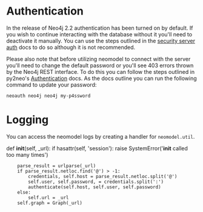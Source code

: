 # Authentication
In the release of Neo4j 2.2 authentication has been turned on by default. If you wish to continue interacting
with the database without it you'll need to deactivate it manually. You can use the steps outlined in the
[security server auth](http://neo4j.com/docs/stable/security-server.html#security-server-auth) docs to do so
although it is not recommended.

Please also note that before utilizing neomodel to connect with the server you'll need to change the default
password or you'll see 403 errors thrown by the Neo4j REST interface. To do this you can follow the steps
outlined in py2neo's [Authentication](http://py2neo.org/2.0/essentials.html?highlight=authenticate#py2neo.authenticate)
docs. As the docs outline you can run the following command to update your password:

```
neoauth neo4j neo4j my-p4ssword
```



# Logging
You can access the neomodel logs by creating a handler for `neomodel.util`.


def __init__(self, _url):
        if hasattr(self, 'session'):
            raise SystemError('__init__ called too many times')

        parse_result = urlparse(_url)
        if parse_result.netloc.find('@') > -1:
            credentials, self.host = parse_result.netloc.split('@')
            self.user, self.password, = credentials.split(':')
            authenticate(self.host, self.user, self.password)
        else:
            self.url = _url
        self.graph = Graph(_url)